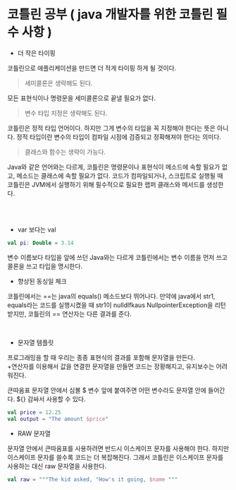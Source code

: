 # 코틀린 공부 ( java 개발자를 위한 코틀린 필수 사항 )

- 더 작은 타이핑

코틀린으로 애플리케이션을 만드면 더 적게 타이핑 하게 될 것이다.

> 세미콜론은 생략해도 된다.

모든 표현식이나 명령문을 세미콜론으로 끝낼 필요가 없다.

> 변수 타입 지정은 생략해도 된다.

코틀린은 정적 타입 언어이다.
하지만 그게 변수의 타입을 꼭 지정해야 한다는 뜻은 아니다.
정적 타입이란 변수의 타입이 컴파일 시점에 검증되고 정확해져야 한다는 의미다.

> 클래스와 함수는 생략이 가능다.

Java와 같은 언어와는 다르게, 코틀린은 명령문이나 표현식이 메소드에 속할 필요가 없고, 메소드는 클래스에 속할 필요가 없다.
코드가 컴파일되거나, 스크립트로 실행될 때 코틀린은 JVM에서 실행하기 위해 필수적으로 필요한 랩퍼 클래스와 메서드를 생성한다.

<br>
<br>

- var 보다는 val

```kotlin
val pi: Double = 3.14
```

변수 이름보다 타입을 앞에 쓰던 Java와는 다르게 코틀린에서는 변수 이름을 먼저 쓰고 콜론을 쓰고 타입을 명시한다.

- 향상된 동싱일 체크

코틀린에서는 ==는 java의 equals() 메소드보다 뛰어나다.
만약에 java에서 str1, equals라는 코드를 실행시켰을 때 str1이 nulldlfkaus NullpointerException을 리턴 받지만, 코틀린의 == 연산자는 다른 결과를 준다.

<br>

- 문자열 템플릿 

프로그래밍을 할 때 우리는 종종 표현식의 결과를 포함해 문자열을 만든다.<br>
+연산자를 이용해서 값을 연결한 문자열을 만들면 코드는 장황해지고, 유지보수는 어려워진다.

  
큰따옴표 문자열 안에서 심볼 $ 변수 앞에 붙여주면 어떤 변수라도 문자열 안에 들어간다.
${} 감싸서 사용할 수 있다.

```kotlin
val price = 12.25
val output = "The amount $price"
```

  

- RAW 문자열

문자열 안에서 큰따옴표를 사용하려면 반드시 이스케이프 문자를 사용해야 한다.
하지만 이스케이프 문자를 쓸수록 코드는 더 복잡해진다.
그래서 코틀린은 이스케이프 문자를 사용하는 대신 raw 문자열을 사용한다.

```kotlin
val raw = """The kid asked, "How's it going, $name """
```

